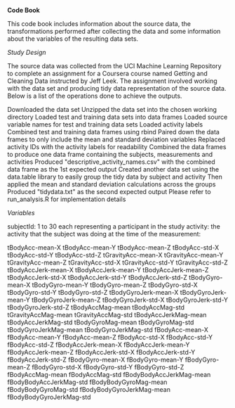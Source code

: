 **Code Book**

This code book includes information about the source data, the transformations performed after collecting the data and some information about the variables of the resulting data sets.

*Study Design*

The source data was collected from the UCI Machine Learning Repository to complete an assignment for a Coursera course named Getting and Cleaning Data instructed by Jeff Leek. The assignment involved working with the data set and producing tidy data representation of the source data. Below is a list of the operations done to achieve the outputs.

Downloaded the data set
Unzipped the data set into the chosen working directory
Loaded test and training data sets into data frames
Loaded source variable names for test and training data sets
Loaded activity labels
Combined test and training data frames using rbind
Paired down the data frames to only include the mean and standard deviation variables
Replaced activity IDs with the activity labels for readability
Combined the data frames to produce one data frame containing the subjects, measurements and activities
Produced "descriptive_activity_names.csv" with the combined data frame as the 1st expected output
Created another data set using the data.table library to easily group the tidy data by subject and activity
Then applied the mean and standard deviation calculations across the groups
Produced "tidydata.txt" as the second expected output
Please refer to run_analysis.R for implementation details

*Variables*

subjectId: 1 to 30 each representing a participant in the study
activity: the activity that the subject was doing at the time of the measurement:

tBodyAcc-mean-X
tBodyAcc-mean-Y
tBodyAcc-mean-Z
tBodyAcc-std-X
tBodyAcc-std-Y
tBodyAcc-std-Z
tGravityAcc-mean-X
tGravityAcc-mean-Y
tGravityAcc-mean-Z
tGravityAcc-std-X
tGravityAcc-std-Y
tGravityAcc-std-Z
tBodyAccJerk-mean-X
tBodyAccJerk-mean-Y
tBodyAccJerk-mean-Z
tBodyAccJerk-std-X
tBodyAccJerk-std-Y
tBodyAccJerk-std-Z
tBodyGyro-mean-X
tBodyGyro-mean-Y
tBodyGyro-mean-Z
tBodyGyro-std-X
tBodyGyro-std-Y
tBodyGyro-std-Z
tBodyGyroJerk-mean-X
tBodyGyroJerk-mean-Y
tBodyGyroJerk-mean-Z
tBodyGyroJerk-std-X
tBodyGyroJerk-std-Y
tBodyGyroJerk-std-Z
tBodyAccMag-mean
tBodyAccMag-std
tGravityAccMag-mean
tGravityAccMag-std
tBodyAccJerkMag-mean
tBodyAccJerkMag-std
tBodyGyroMag-mean
tBodyGyroMag-std
tBodyGyroJerkMag-mean
tBodyGyroJerkMag-std
fBodyAcc-mean-X
fBodyAcc-mean-Y
fBodyAcc-mean-Z
fBodyAcc-std-X
fBodyAcc-std-Y
fBodyAcc-std-Z
fBodyAccJerk-mean-X
fBodyAccJerk-mean-Y
fBodyAccJerk-mean-Z
fBodyAccJerk-std-X
fBodyAccJerk-std-Y
fBodyAccJerk-std-Z
fBodyGyro-mean-X
fBodyGyro-mean-Y
fBodyGyro-mean-Z
fBodyGyro-std-X
fBodyGyro-std-Y
fBodyGyro-std-Z
fBodyAccMag-mean
fBodyAccMag-std
fBodyBodyAccJerkMag-mean
fBodyBodyAccJerkMag-std
fBodyBodyGyroMag-mean
fBodyBodyGyroMag-std
fBodyBodyGyroJerkMag-mean
fBodyBodyGyroJerkMag-std
